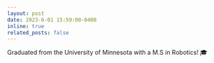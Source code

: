 ```yaml
---
layout: post
date: 2023-6-01 15:59:00-0400
inline: true
related_posts: false
---
```


Graduated from the University of Minnesota with a M.S in Robotics! :mortar_board:
